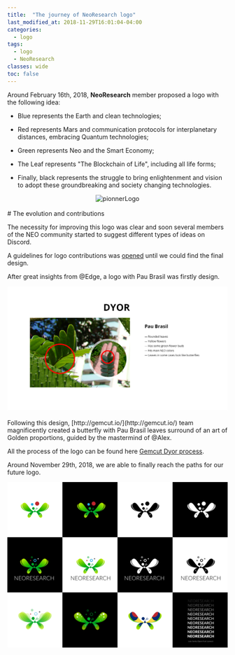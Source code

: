 ```yaml
---
title:  "The journey of NeoResearch logo"
last_modified_at: 2018-11-29T16:01:04-04:00
categories:
  - logo
tags:
  - logo
  - NeoResearch
classes: wide
toc: false
---
```


Around February 16th, 2018, **NeoResearch** member proposed a logo with the following idea:

* Blue represents the Earth and clean technologies;

* Red represents Mars and communication protocols for interplanetary distances, embracing Quantum technologies;

* Green represents Neo and the Smart Economy;

* The Leaf represents "The Blockchain of Life", including all life forms;

* Finally, black represents the struggle to bring enlightenment and vision to adopt these groundbreaking and society changing technologies.

<!-- ![NeoResearch logo](/assets/images/logo/pionner-logo/NeoResearch-Logo.png) -->

<div style="text-align:center">
<img src="/assets/images/logo/pionner-logo/NeoResearch-Logo.png" alt="pionnerLogo" style="width:300px;"/>
</div>
<br />
# The evolution and contributions

The necessity for improving this logo was clear and soon several members of the NEO community started to suggest different types of ideas on Discord.

A guidelines for logo contributions was [opened](/assets/images/logo/readme.md) until we could find the final design.

After great insights from @Edge, a logo with Pau Brasil was firstly design.

<div style="text-align:center">
<img src="/assets/images/logo/Gemcut-butterfly/images/nr-03.jpg" alt="pionnerLogo" style="width:600px;"/>
</div>

<br />
Following this design, [http://gemcut.io/](http://gemcut.io/) team magnificently created a butterfly with Pau Brasil leaves surround of an art of Golden proportions, guided by the mastermind of @Alex.

All the process of the logo can be found here [Gemcut Dyor process](https://github.com/NeoResearch/neoresearch.github.io/blob/master/assets/images/logo/Gemcut-butterfly/the-process.md).


Around November 29th, 2018, we are able to finally reach the paths for our future logo.

![NeoResearch logo](/assets/images/logo/Gemcut-butterfly/butterfly-full.png)

